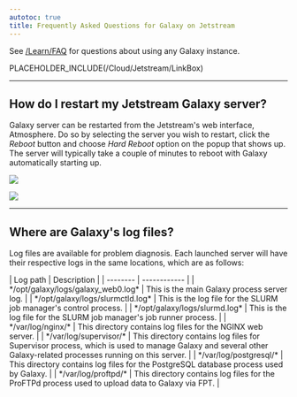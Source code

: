 ```yaml
---
autotoc: true
title: Frequently Asked Questions for Galaxy on Jetstream
---
```


See [/Learn/FAQ](../../../Learn/FAQ) for questions about using any Galaxy instance.  

PLACEHOLDER_INCLUDE(/Cloud/Jetstream/LinkBox)

<div class='left'></div>

---

## How do I restart my Jetstream Galaxy server?
Galaxy server can be restarted from the Jetstream's web interface, Atmosphere. Do so by selecting the server you wish to restart, click the *Reboot* button and choose *Hard Reboot* option on the popup that shows up. The server will typically take a couple of minutes to reboot with Galaxy automatically starting up.

![](http://i.imgur.com/LU0fHQM.png) 

![](http://i.imgur.com/2hUQCiD.png)

---

## Where are Galaxy's log files?
Log files are available for problem diagnosis. Each launched server will have their respective logs in the same locations, which are as follows:
<div class='center'>
| Log path |  Description  | 
| -------- | ------------ | 
| */opt/galaxy/logs/galaxy_web0.log* |  This is the main Galaxy process server log.  | 
| */opt/galaxy/logs/slurmctld.log* |  This is the log file for the SLURM job manager's control process.  | 
| */opt/galaxy/logs/slurmd.log* |  This is the log file for the SLURM job manager's job runner process.  | 
| */var/log/nginx/* |  This directory contains log files for the NGINX web server.  | 
| */var/log/supervisor/* |  This directory contains log files for Supervisor process, which is used to manage Galaxy and several other Galaxy-related processes running on this server.  | 
| */var/log/postgresql/* |  This directory contains log files for the PostgreSQL database process used by Galaxy.  | 
| */var/log/proftpd/* |  This directory contains log files for the ProFTPd process used to upload data to Galaxy via FPT.  | 
</div>

